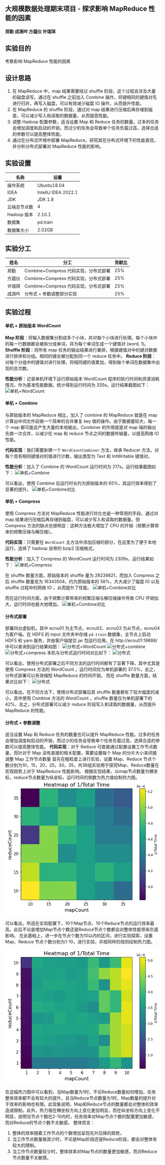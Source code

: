 ## 大规模数据处理期末项目 - 探求影响 MapReduce 性能的因素

#### 郑勤 成涵吟 方蕴仪 许瑞琪

## 实验目的

考察影响 MapReduce 性能的因素

## 设计思路

1. 在 MapReduce 中，map 结果需要经过 shuffle 阶段，这个过程会涉及大量的磁盘读写。通过在 shuffle 之前加入 Combine 操作，将键相同的键值对先进行归并，再写入磁盘，可以有效减少磁盘 IO 操作，从而提升性能。
2. 在 MapReduce 的 shuffle 阶段，通过对 map 结果进行压缩后再存储到磁盘，可以减少写入和读取的数据量，从而提高性能。
3. 调整 Hadoop 配置参数，适当设置 Map 和 Reduce 任务的数量。过多的任务会增加调度和启动的开销，而过少的任务会导致单个任务负载过高，选择合适的参数可以提高整体性能。
4. 通过在分布式环境中部署 MapReduce，研究其在分布式环境下的性能表现，并分析分布式部署对 MapReduce 性能的影响。

## 实验设置

| 名称         | 设置                 |
| ------------ | -------------------- |
| 操作系统     | Ubuntu18.04          |
| IDEA         | IntelliJ IDEA 2022.1 |
| JDK          | JDK 1.8              |
| 云端总节点数 | 4                    |
| Hadoop 版本  | 2.10.1               |
| 数据集       | pd.train             |
| 数据集大小   | 2.02GB               |

## 实验分工

| 姓名        | 分工                 |贡献比                           |
| ------------ | -------------------- |--------------------|
| 郑勤     | Combine+Compress 代码实现，分布式部署|25%|
| 方蕴仪         |Combine+Compress 代码实现，分布式部署 |25%|
| 许瑞琪          | Combine+Compress 代码实现，分布式部署|25%|
| 成涵吟 | 分布式 + 参数调整部分实现 |25%|

## 实验过程

#### 单机 + 原始版本 WordCount

**Map 阶段**：将输入数据集分割成多个小块，并对每个小块进行处理。每个小块中的每一行数据都会被拆分成单词，并为每个单词生成一个键值对 (word, 1)。**Shuffle 阶段**：将所有 map 任务的输出结果进行重排，根据键值对中的键对数据进行排序和分组。相同的键会被分配到同一个 reduce 任务中。 **Reduce 阶段**：对每个分组中的键值对进行处理，将相同键的值累加，得到每个单词在数据集中出现的总次数。

**性能分析**：记录单机环境下运行原始版本 WordCount 程序的执行时间和资源消耗情况，作为基准性能数据。统计得到运行时间为 335s。运行结果截图如下：
![单机+WordCount](img/SimWordCount.png)

#### 单机 + Combine

与原始版本的 MapReduce 相比，加入了 combine 的 MapReduce 就是在 map 计算出中间文件前做一个简单的合并重复 key 值的操作。由于数据量较大，每一个 map 都可能会产生大量的本地输出，Combiner 的作用就是对 map 端的输出先做一次合并，以减少在 map 和 reduce 节点之间的数据传输量，以提高网络 IO 性能。

**代码实现**：我们需要新建一个 `WordCountCombiner` 方法，继承 Reducer 方法，对每个具有相同键值对的值进行计数，输出类型为 Text 和 IntWritable 键值对。

**性能分析**：加入了 Combine 的 WordCount 运行时间为 217s。运行结果截图如下：
![单机+Combine](img/SimCombine.png)

可以看出，使用 Combine 后运行时长约为原始版本的 65%，其运行效率得到了显著的提升。
![单机+Combine对比](img/Sim1.png)

#### 单机 + Compress

使用 Compress 方法对 MapReduce 性能进行优化也是一种常用的手段，通过对 map 结果进行压缩后再存储到磁盘，可以减少写入和读取的数据量。但 Compress 方法的缺点也很明显：这种方法极大增加了 CPU 的开销（频繁计算带来的频繁压缩与解压缩）。

**代码实现**：只需要在 `WordCount` 主方法中添加压缩的部分，在这里为了便于本地运行，选择了 hadoop 自带的 bzip2 压缩格式。

**性能分析**：加入了 Compress 的 WordCount 运行时间为 2309s，运行结果如下：
![单机+Compress](img/SimCompress.png)

在 shuffle 数量方面，原始版本的 shuffle 量为 28239821，而加入 Compress 之后 shuffle 数量变为 16343504，约为原始版本的 58%，大大减少了磁盘 IO 以及 shuffle 过程中的网络 IO ，从而提升了性能。
![单机+Combine对比](img/Sim2.png)

而在运行时间方面，由于频繁计算带来的频繁压缩与解压缩操作导致 CPU 开销加大，运行时间也极大地增加。
![单机+Combine对比](img/Sim3.png)


#### 分布式部署

部署四台虚拟机，其中 ecnu01 为主节点，ecnu02、ecnu03 为从节点，ecnu04 为客户端。在 HDFS 的 input 文件夹中存储 `pd.train` 数据集，主节点上启动 HDFS 和 yarn 服务，并由客户端提交 jar 包运行应用。在 http://ecnu01:19888/ 中可以查询到运行结果如图：
![分布式+WordCount](img/DisOrigin.png)
![分布式+combine](img/DisCombine.png)
![分布式+compress](img/DisComp.png)
本机与分布式运行时间对比如下：
![分布式](img/dis.png)

可以看出，使用分布式部署之后不同方法的运行时间都有了显著下降，其中尤其是使用 Compress 方法的 WordCount ，运行时间仅为单机部署的 37.5%，总之，分布式部署可以有效缩短 MapReduce 的时间开销。
而在 shuffle 数量方面，结果对比如下：
![分布式](img/dis1.png)

可以看出，在不同方法下，使用分布式部署后其 shuffle 数量都有了较大幅度的减小，其中使用 Combine 方法的 WordCount ，shuffle 数量仅为单机部署下的 42%，总之，分布式部署可以减少 reduce 阶段写入和读取的数据量，从而提升 MapReduce 的性能。

#### 分布式 + 参数调整

适当设置 Map 和 Reduce 任务的数量也可以提升 MapReduce 性能。过多的任务会增加调度和启动的开销，而过少的任务会导致单个任务负载过高，选择合适的参数可以提高整体性能。
**代码实现**：对于 Reduce 可直接通过配置设置工作节点数量，而针对于 Map 没有直接的相关配置，需要设置每个 Map 的分片大小来间接调整 Map 工作节点数量
首先在粗粒度上进行实验，设置 Map、Reduce 节点个数分别为10，15，20，25，30，35，共36组实验用于探究Map、Reduce数量在宏观趋势上对于 MapReduce 性能影响。
根据实验结果，以map节点数量为横坐标，reduce节点数量为纵坐标，运行时间的倒数为热力值绘制热力图。
![分布式+WordCount](img/10-35.png)

可以看出，所选在实验配置下，10个Map节点、10个Reduce节点的运行效率最高，此后不论是增加Map节点个数还是Reduce节点个数都会对整体性能带来负面影响。
在此基础上，进一步在节点个数为10以内的区间，进行实验探索，设置 Map、Reduce 节点个数分别为1-10，进行实验，并按同样的规则绘制热力图。

![分布式+WordCount](img/1-10.png)

在这幅热力图中可以看到，当Map数量为1时，不论Reduce数量如何增加，任务整体效率都不会有较大的提升，且当Reduce节点数量为1时，Map数量的提升对于效率的影响也有限。此现象说明，Map和Reduce节点的数量都会对整体的效率造成限制。此外，热力值在横坐标方向上变化更加明显，而在纵坐标方向上变化不明显，说明当节点个数在2-10内时，任务效率对Map节点个数的配置更加敏感，而对Reduce的节点个数不太敏感。
整体而言：
1. 整体的效率随着工作节点的个数增加呈现先升后降的趋势。
1. 当工作节点数量极其少时，不论是Map阶段还是Reduce阶段，都会对整体有较大的限制。
1. 当工作节点数量较少时，整体效率对Map节点的数量更加敏感，而对Reduce节点数量不太敏感。
